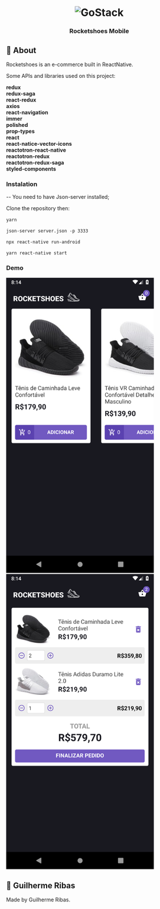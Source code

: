 <h1 align="center">
  <img alt="GoStack" src="https://rocketseat-cdn.s3-sa-east-1.amazonaws.com/bootcamp-header.png" width="200px" />
</h1>

<h3 align="center">
  Rocketshoes Mobile
</h3>

## :rocket: About

Rocketshoes is an e-commerce built in ReactNative.

Some APIs and libraries used on this project:

**redux**\
**redux-saga**\
**react-redux**\
**axios**\
**react-navigation**\
**immer**\
**polished**\
**prop-types**\
**react**\
**react-natice-vector-icons**\
**reactotron-react-native**\
**reactotron-redux**\
**reactotron-redux-saga**\
**styled-components**

### Instalation ###
-- You need to have Json-server installed;

Clone the repository then:
```
yarn
```
```
json-server server.json -p 3333
```
```
npx react-native run-android
```
```
yarn react-native start
```

### Demo ###
<img src='demo/demo1.png' width="400" height="800" />
<img src='demo/demo2.png' width="400" height="800" />

## :memo: Guilherme Ribas
Made by Guilherme Ribas.
